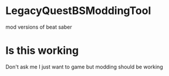 # LegacyQuestBSModdingTool
mod versions of beat saber

# Is this working
Don't ask me I just want to game but modding should be working
